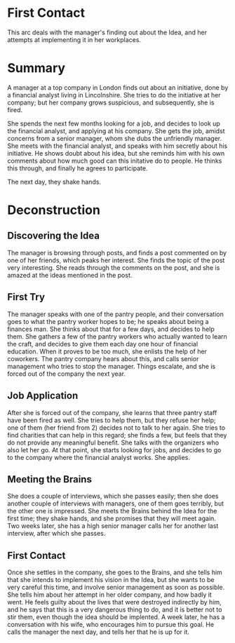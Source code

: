 First Contact
=============

This arc deals with the manager's finding out about the Idea, and her attempts at implementing it in her workplaces.

# Summary

A manager at a top company in London finds out about an initiative, done by a financial analyst living in Lincolnshire. She tries to do the initiative at her company; but her company grows suspicious, and subsequently, she is fired.

She spends the next few months looking for a job, and decides to look up the financial analyst, and applying at his company. She gets the job, amidst concerns from a senior manager, whom she dubs the unfriendly manager. She meets with the financial analyst, and speaks with him secretly about his initiative. He shows doubt about his idea, but she reminds him with his own comments about how much good can this initative do to people. He thinks this through, and finally he agrees to participate.

The next day, they shake hands.

# Deconstruction

## Discovering the Idea

The manager is browsing through posts, and finds a post commented on by one of her friends, which peaks her interest. She finds the topic of the post very interesting. She reads through the comments on the post, and she is amazed at the ideas mentioned in the post.

## First Try

The manager speaks with one of the pantry people, and their conversation goes to what the pantry worker hopes to be; he speaks about being a finances man. She thinks about that for a few days, and decides to help them. She gathers a few of the pantry workers who actually wanted to learn the craft, and decides to give them each day one hour of financial education. When it proves to be too much, she enlists the help of her coworkers. The pantry company hears about this, and calls senior management who tries to stop the manager. Things escalate, and she is forced out of the company the next year.

## Job Application

After she is forced out of the company, she learns that three pantry staff have been fired as well. She tries to help them, but they refuse her help; one of them (her friend from 2) decides not to talk to her again. She tries to find charities that can help in this regard; she finds a few, but feels that they do not provide any meaningful benefit. She talks with the organizers who also let her go. At that point, she starts looking for jobs, and decides to go to the company where the financial analyst works. She applies.

## Meeting the Brains

She does a couple of interviews, which she passes easily; then she does another couple of interviews with managers, one of them goes terribly, but the other one is impressed. She meets the Brains behind the Idea for the first time; they shake hands, and she promises that they will meet again. Two weeks later, she has a high senior manager calls her for another last interview, after which she passes.

## First Contact

Once she settles in the company, she goes to the Brains, and she tells him that she intends to implement his vision in the Idea, but she wants to be very careful this time, and involve senior management as soon as possible. She tells him about her attempt in her older company, and how badly it went. He feels guilty about the lives that were destroyed indirectly by him, and he says that this is a very dangerous thing to do, and it is better not to stir them, even though the idea should be implented. A week later, he has a conversation with his wife, who encourages him to pursue this goal. He calls the manager the next day, and tells her that he is up for it. 
